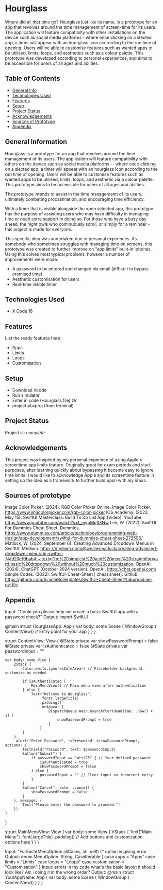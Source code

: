 # Hourglass

Where did all that time go? Hourglass just like its name, is a prototype for an app that revolves around the time management of screen-time for its users. The application will feature compatibilty with other installations on the device such as social media platforms - where once clicking on a slected app, a timer will appear with an hourglass icon accrording to the run time of opening. Users will be able to customise features such as wanted apps to be utilised, limits, loops, and aesthetics such as a colour palette. This prototype was developed according to personal experiences, and aims to be accessible for users of all ages and abilties. 

## Table of Contents
* [General Info](#general-information)
* [Technologies Used](#technologies-used)
* [Features](#features)
* [Setup](#setup)
* [Project Status](#project-status)
* [Acknowledgements](#acknowledgements)
* [Sources of Prototype](#Sources) 
* [Appendix](#appendix) 
<!-- * [License](#license) -->


## General Information
Hourglass is a prototype for an app that revolves around the time management of its users. The application will feature compatibility with others on the device such as social media platforms -- where once clicking on a slected app, a timer will appear with an hourglass icon according to the run time of opening. Users will be able to customise features such as wanted apps to be utilised, limits, loops, and aesthetic via a colour palette. This prototype aims to be accessible for users of all ages and abilties. 

The prototype intends to assist in the time managememt of its users, ultimately combating procastination, and encouraging time efficiency.

With a timer that is visible alongside the open selected app, this prototype has the purpose of assisting users who may have difficulty in managing time or need extra support in doing so. For those who have a busy day ahead, the night owls who continuously scroll, or simply for a reminder - this project is made for everyone. 

This specific idea was undertaken due to personal experinces. As somebody who sometimes struggles with managing time on screens, this prototype was created to further improve on "app limits" built-in iphones. Using this solves most typical problems, however a number of improvements were made:
- A password to be entered and changed via email (difficult to bypass promised time)
- Aesthetic customisation for users
- Real-time visible timer
<!-- You don't have to answer all the questions - just the ones relevant to your project. --> 


## Technologies Used
- X Code 16

## Features
List the ready features here:
- Apps
- Limits
- Loops
- Customisation





## Setup
- Download Xcode
- Run simulator
- Enter in code (Hourglass file)
  Or
- project.pbxproj (from terminal)





## Project Status
Project is:  _complete_ 




## Acknowledgements
This project was inspired by my personal experince of using Apple's screentime app limits feature. Originally great for exam periods and stud purposes, after learning quickly about bypassing it became easy to ignore time limits. I would like to acknowledge Apple and its screentime feature in setting up the idea as a framework to further build upon with my ideas. 


## Sources of prototype
Image Color Picker. (2024). RGB Color Picker Online. Image Color Picker. https://www.imgcolorpicker.com/rgb-color-picker 
IOS Academy. (2023, May 15). SwiftUI Masterclass: Build To Do List App [Video]. YouTube. https://www.youtube.com/watch?v=t_mypMqSXNw 
Lee, W. (2022). SwiftUI For Dummies Cheat Sheet. Dummies. https://www.dummies.com/article/technology/programming-web-design/app-development/swiftui-for-dummies-cheat-sheet-272596/
Matlock, W. (2024, September 6). Creating Advanced Dropdown Menus in SwiftUI. Medium. 
https://medium.com/@wesleymatlock/creating-advanced-dropdown-menus-in-swiftui-74fd20cf9bab#:~:text=The%20simplest%20and%20most%20straightforward,basic%20dropdown%20without%20much%20customization. OpenAI. (2024). ChatGPT (October 2024 version). OpenAI. https://chat.openai.com/ 
Simple Codes. (2022). SwiftUI-Cheat-Sheet [ cheat sheet]. Github. https://github.com/SimpleBoilerplates/SwiftUI-Cheat-Sheet?tab=readme-ov-file 




## Appendix
Input: "Could you please help me create a basic SwiftUI app with a password check?"
Output: import SwiftUI

@main
struct HourglassApp: App {
    var body: some Scene {
        WindowGroup {
            ContentView() // Entry point for your app
        }
    }
}

struct ContentView: View {
    @State private var showPasswordPrompt = false
    @State private var isAuthenticated = false
    @State private var passwordInput = ""

    var body: some View {
        ZStack {
            Color.white.ignoresSafeArea() // Placeholder background, customize as needed

            if isAuthenticated {
                MainMenuView() // Main menu view after authentication
            } else {
                Text("Welcome to Hourglass")
                    .font(.largeTitle)
                    .padding()
                    .onAppear {
                        DispatchQueue.main.asyncAfter(deadline: .now() + 1) {
                            showPasswordPrompt = true
                        }
                    }
            }
        }
        .alert("Enter Password", isPresented: $showPasswordPrompt, actions: {
            TextField("Password", text: $passwordInput)
            Button("Submit") {
                if passwordInput == "uts123" { // Your defined password
                    isAuthenticated = true
                    showPasswordPrompt = false
                } else {
                    passwordInput = "" // Clear input on incorrect entry
                }
            }
            Button("Cancel", role: .cancel) {
                showPasswordPrompt = false
            }
        }, message: {
            Text("Please enter the password to proceed.")
        })
    }
}

struct MainMenuView: View {
    var body: some View {
        VStack {
            Text("Main Menu")
                .font(.largeTitle)
                .padding()
            // Add buttons and customization options here
        }
    }
}

Input: "ForEach(MenuOption.allCases, id: \.self) {" option is giving error
Output: enum MenuOption: String, CaseIterable {
    case apps = "Apps"
    case limits = "Limits"
    case loops = "Loops"
    case customisation = "Customisation"
}
Input: errors in my code what's the basic layout it should look like? Am i doing it in the wrong order?
Output: @main
struct YourAppName: App {
    var body: some Scene {
        WindowGroup {
            ContentView()
        }
    }
}
